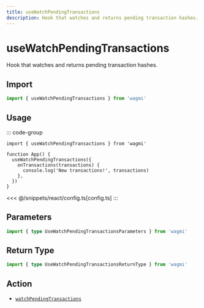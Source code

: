 ```yaml
---
title: useWatchPendingTransactions
description: Hook that watches and returns pending transaction hashes.
---
```


# useWatchPendingTransactions

Hook that watches and returns pending transaction hashes.

## Import

```ts
import { useWatchPendingTransactions } from 'wagmi'
```

## Usage

::: code-group
```tsx [index.tsx]
import { useWatchPendingTransactions } from 'wagmi'

function App() {
  useWatchPendingTransactions({
    onTransactions(transactions) {
      console.log('New transactions!', transactions)
    },
  })
}
```
<<< @/snippets/react/config.ts[config.ts]
:::

## Parameters

```ts
import { type UseWatchPendingTransactionsParameters } from 'wagmi'
```

## Return Type

```ts
import { type UseWatchPendingTransactionsReturnType } from 'wagmi'
```

## Action

- [`watchPendingTransactions`](/core/api/actions/watchPendingTransactions)
